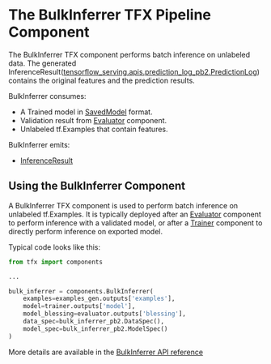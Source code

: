 # The BulkInferrer TFX Pipeline Component

The BulkInferrer TFX component performs batch inference on unlabeled data. The
generated
InferenceResult([tensorflow_serving.apis.prediction_log_pb2.PredictionLog](https://github.com/tensorflow/serving/blob/master/tensorflow_serving/apis/prediction_log.proto))
contains the original features and the prediction results.

BulkInferrer consumes:

*   A Trained model in [SavedModel](/guide/saved_model) format.
*   Validation result from [Evaluator](evaluator) component.
*   Unlabeled tf.Examples that contain features.

BulkInferrer emits:

*   [InferenceResult](https://github.com/tensorflow/serving/blob/master/tensorflow_serving/apis/inference.proto)

## Using the BulkInferrer Component

A BulkInferrer TFX component is used to perform batch inference on unlabeled
tf.Examples. It is typically deployed after an [Evaluator](evaluator) component
to perform inference with a validated model, or after a [Trainer](trainer)
component to directly perform inference on exported model.

Typical code looks like this:

```python
from tfx import components

...

bulk_inferrer = components.BulkInferrer(
    examples=examples_gen.outputs['examples'],
    model=trainer.outputs['model'],
    model_blessing=evaluator.outputs['blessing'],
    data_spec=bulk_inferrer_pb2.DataSpec(),
    model_spec=bulk_inferrer_pb2.ModelSpec()
)
```

More details are available in the
[BulkInferrer API reference](/tfx/api_docs/python/tfx/components/BulkInferrer)
